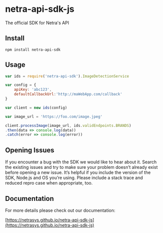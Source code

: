 # netra-api-sdk-js

The official SDK for Netra's API

## Install

```
npm install netra-api-sdk
```

## Usage
```javascript
var ids = require('netra-api-sdk').ImageDetectionService

var config = {
	apiKey: 'abc123',
	defaultCallbackUrl:'http://maWebApp.com/callback'
}

var client = new ids(config)

var image_url = 'https://foo.com/image.jpeg'

client.processImage(image_url, ids.validEndpoints.BRANDS)
.then(data => console.log(data))
.catch(error => console.log(error))

```

## Opening Issues

If you encounter a bug with the SDK we would like to hear about it. Search the existing issues and try to make sure your problem doesn’t already exist before opening a new issue. It’s helpful if you include the version of the SDK, Node.js and OS you’re using. Please include a stack trace and reduced repro case when appropriate, too.

## Documentation

For more details please check out our documentation:

[https://netrasys.github.io/netra-api-sdk-js](https://netrasys.github.io/netra-api-sdk-js)
